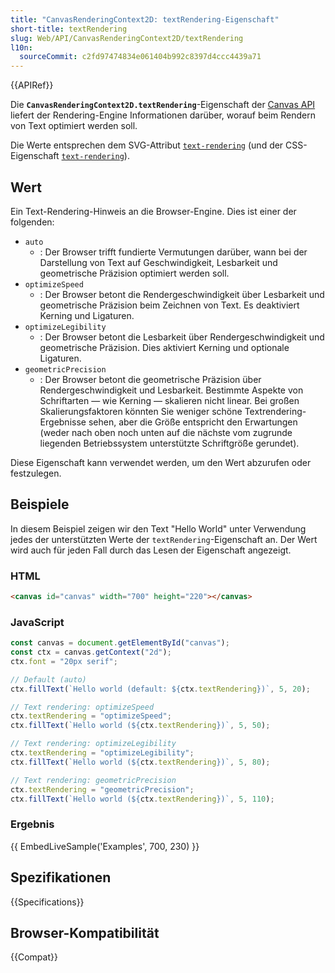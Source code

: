 ```yaml
---
title: "CanvasRenderingContext2D: textRendering-Eigenschaft"
short-title: textRendering
slug: Web/API/CanvasRenderingContext2D/textRendering
l10n:
  sourceCommit: c2fd97474834e061404b992c8397d4ccc4439a71
---
```


{{APIRef}}

Die **`CanvasRenderingContext2D.textRendering`**-Eigenschaft der [Canvas API](/de/docs/Web/API/Canvas_API) liefert der Rendering-Engine Informationen darüber, worauf beim Rendern von Text optimiert werden soll.

Die Werte entsprechen dem SVG-Attribut [`text-rendering`](/de/docs/Web/SVG/Reference/Attribute/text-rendering) (und der CSS-Eigenschaft [`text-rendering`](/de/docs/Web/CSS/text-rendering)).

## Wert

Ein Text-Rendering-Hinweis an die Browser-Engine.
Dies ist einer der folgenden:

- `auto`
  - : Der Browser trifft fundierte Vermutungen darüber, wann bei der Darstellung von Text auf Geschwindigkeit, Lesbarkeit und geometrische Präzision optimiert werden soll.
- `optimizeSpeed`
  - : Der Browser betont die Rendergeschwindigkeit über Lesbarkeit und geometrische Präzision beim Zeichnen von Text.
    Es deaktiviert Kerning und Ligaturen.
- `optimizeLegibility`
  - : Der Browser betont die Lesbarkeit über Rendergeschwindigkeit und geometrische Präzision.
    Dies aktiviert Kerning und optionale Ligaturen.
- `geometricPrecision`
  - : Der Browser betont die geometrische Präzision über Rendergeschwindigkeit und Lesbarkeit.
    Bestimmte Aspekte von Schriftarten — wie Kerning — skalieren nicht linear.
    Bei großen Skalierungsfaktoren könnten Sie weniger schöne Textrendering-Ergebnisse sehen, aber die Größe entspricht den Erwartungen (weder nach oben noch unten auf die nächste vom zugrunde liegenden Betriebssystem unterstützte Schriftgröße gerundet).

Diese Eigenschaft kann verwendet werden, um den Wert abzurufen oder festzulegen.

## Beispiele

In diesem Beispiel zeigen wir den Text "Hello World" unter Verwendung jedes der unterstützten Werte der `textRendering`-Eigenschaft an.
Der Wert wird auch für jeden Fall durch das Lesen der Eigenschaft angezeigt.

### HTML

```html
<canvas id="canvas" width="700" height="220"></canvas>
```

### JavaScript

```js
const canvas = document.getElementById("canvas");
const ctx = canvas.getContext("2d");
ctx.font = "20px serif";

// Default (auto)
ctx.fillText(`Hello world (default: ${ctx.textRendering})`, 5, 20);

// Text rendering: optimizeSpeed
ctx.textRendering = "optimizeSpeed";
ctx.fillText(`Hello world (${ctx.textRendering})`, 5, 50);

// Text rendering: optimizeLegibility
ctx.textRendering = "optimizeLegibility";
ctx.fillText(`Hello world (${ctx.textRendering})`, 5, 80);

// Text rendering: geometricPrecision
ctx.textRendering = "geometricPrecision";
ctx.fillText(`Hello world (${ctx.textRendering})`, 5, 110);
```

### Ergebnis

{{ EmbedLiveSample('Examples', 700, 230) }}

## Spezifikationen

{{Specifications}}

## Browser-Kompatibilität

{{Compat}}

